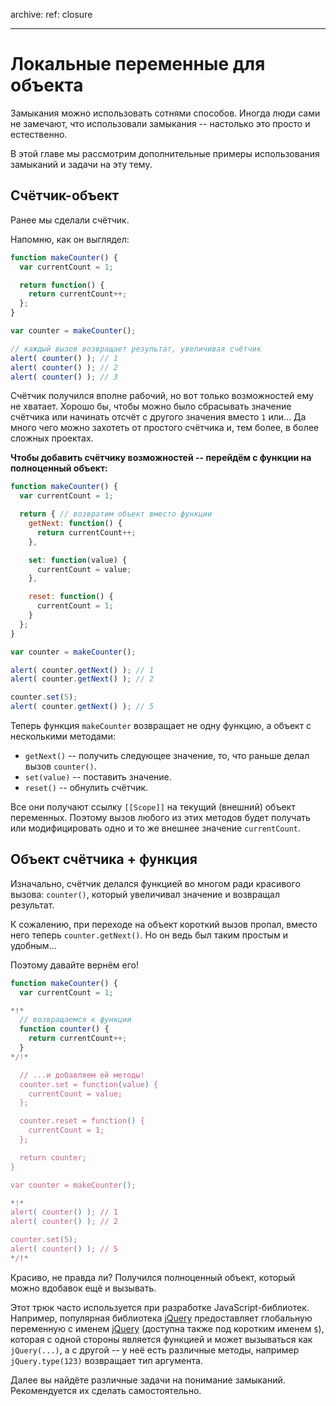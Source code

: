 archive:
  ref: closure

---

# Локальные переменные для объекта

Замыкания можно использовать сотнями способов. Иногда люди сами не замечают, что использовали замыкания -- настолько это просто и естественно.

В этой главе мы рассмотрим дополнительные примеры использования замыканий и задачи на эту тему.

## Счётчик-объект

Ранее мы сделали счётчик.

Напомню, как он выглядел:

```js run
function makeCounter() {
  var currentCount = 1;

  return function() {
    return currentCount++;
  };
}

var counter = makeCounter();

// каждый вызов возвращает результат, увеличивая счётчик
alert( counter() ); // 1
alert( counter() ); // 2
alert( counter() ); // 3
```

Счётчик получился вполне рабочий, но вот только возможностей ему не хватает. Хорошо бы, чтобы можно было сбрасывать значение счётчика или начинать отсчёт с другого значения вместо `1` или... Да много чего можно захотеть от простого счётчика и, тем более, в более сложных проектах.

**Чтобы добавить счётчику возможностей -- перейдём с функции на полноценный объект:**

```js run
function makeCounter() {
  var currentCount = 1;

  return { // возвратим объект вместо функции
    getNext: function() {
      return currentCount++;
    },

    set: function(value) {
      currentCount = value;
    },

    reset: function() {
      currentCount = 1;
    }
  };
}

var counter = makeCounter();

alert( counter.getNext() ); // 1
alert( counter.getNext() ); // 2

counter.set(5);
alert( counter.getNext() ); // 5
```

Теперь функция `makeCounter` возвращает не одну функцию, а объект с несколькими методами:

- `getNext()` -- получить следующее значение, то, что раньше делал вызов `counter()`.
- `set(value)` -- поставить значение.
- `reset()` -- обнулить счётчик.

Все они получают ссылку `[[Scope]]` на текущий (внешний) объект переменных. Поэтому вызов любого из этих методов будет получать или модифицировать одно и то же внешнее значение `currentCount`.

## Объект счётчика + функция

Изначально, счётчик делался функцией во многом ради красивого вызова: `counter()`, который увеличивал значение и возвращал результат.

К сожалению, при переходе на объект короткий вызов пропал, вместо него теперь `counter.getNext()`. Но он ведь был таким простым и удобным...

Поэтому давайте вернём его!

```js run
function makeCounter() {
  var currentCount = 1;

*!*
  // возвращаемся к функции
  function counter() {
    return currentCount++;
  }
*/!*

  // ...и добавляем ей методы!
  counter.set = function(value) {
    currentCount = value;
  };

  counter.reset = function() {
    currentCount = 1;
  };

  return counter;
}

var counter = makeCounter();

*!*
alert( counter() ); // 1
alert( counter() ); // 2

counter.set(5);
alert( counter() ); // 5
*/!*
```

Красиво, не правда ли? Получился полноценный объект, который можно вдобавок ещё и вызывать.

Этот трюк часто используется при разработке JavaScript-библиотек. Например, популярная библиотека [jQuery](http://jquery.com) предоставляет глобальную переменную с именем [jQuery](http://api.jquery.com/jQuery/) (доступна также под коротким именем `$`), которая с одной стороны является функцией и может вызываться как `jQuery(...)`, а с другой -- у неё есть различные методы, например `jQuery.type(123)` возвращает тип аргумента.

Далее вы найдёте различные задачи на понимание замыканий. Рекомендуется их сделать самостоятельно.

